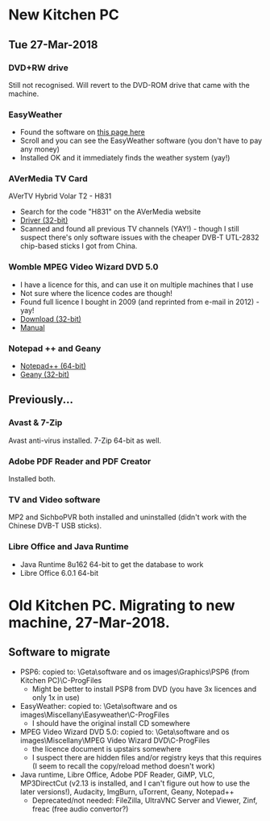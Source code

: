# New Kitchen PC

## Tue 27-Mar-2018
### DVD+RW drive
Still not recognised.  Will revert to the DVD-ROM drive that came with the machine.

### EasyWeather
- Found the software on [this page here](https://www.ambientweather.com/software.html)
- Scroll and you can see the EasyWeather software (you don't have to pay any money)
- Installed OK and it immediately finds the weather system (yay!)

### AVerMedia TV Card
AVerTV Hybrid Volar T2 - H831
- Search for the code "H831" on the AVerMedia website
- [Driver (32-bit)](http://www.avermedia.com/tv_more/download/avertv_hybrid_volar_t2#ans_part)
- Scanned and found all previous TV channels (YAY!) - though I still suspect there's only software issues with the cheaper DVB-T UTL-2832 chip-based sticks I got from China.

### Womble MPEG Video Wizard DVD 5.0
- I have a licence for this, and can use it on multiple machines that I use
- Not sure where the licence codes are though!
- Found full licence I bought in 2009 (and reprinted from e-mail in 2012) - yay!
- [Download (32-bit)](http://www.womble.com/download/)
- [Manual](http://www.womble.com/docs/dvd-guide.pdf)

### Notepad ++ and Geany
- [Notepad++ (64-bit)](https://notepad-plus-plus.org/)
- [Geany (32-bit)](https://www.geany.org/)

## Previously...
### Avast & 7-Zip
Avast anti-virus installed.  7-Zip 64-bit as well.

### Adobe PDF Reader and PDF Creator
Installed both.

### TV and Video software
MP2 and SichboPVR both installed and uninstalled (didn't work with the Chinese DVB-T USB sticks).

### Libre Office and Java Runtime
- Java Runtime 8u162 64-bit to get the database to work
- Libre Office 6.0.1 64-bit

# Old Kitchen PC.  Migrating to new machine, 27-Mar-2018.
## Software to migrate
- PSP6: copied to: \\Geta\software and os images\Graphics\PSP6 (from Kitchen PC)\C-ProgFiles
  - Might be better to install PSP8 from DVD (you have 3x licences and only 1x in use)
- EasyWeather: copied to: \\Geta\software and os images\Miscellany\Easyweather\C-ProgFiles
  - I should have the original install CD somewhere
- MPEG Video Wizard DVD 5.0: copied to: \\Geta\software and os images\Miscellany\MPEG Video Wizard DVD\C-ProgFiles
  - the licence document is upstairs somewhere
  - I suspect there are hidden files and/or registry keys that this requires (I seem to recall the copy/reload method doesn't work)
- Java runtime, Libre Office, Adobe PDF Reader, GiMP, VLC, MP3DirectCut (v2.13 is installed, and I can't figure out how to use the later versions!), Audacity, ImgBurn, uTorrent, Geany, Notepad++
  - Deprecated/not needed: FileZilla, UltraVNC Server and Viewer, Zinf, freac (free audio convertor?)
